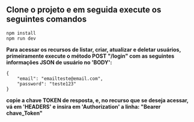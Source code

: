## Clone o projeto e em seguida execute os seguintes comandos  ##
```
npm install
npm run dev
```

**Para acessar os recursos de listar, criar, atualizar e deletar usuários, primeiramente execute o método POST "/login" com as seguintes informações JSON de usuário no 'BODY':**
```
{
    "email": "emailteste@email.com",
    "password": "teste123"
}
```
**copie a chave TOKEN de resposta, e, no recurso que se deseja acessar, vá em 'HEADERS' e insira em 'Authorization' a linha: "Bearer chave_Token"**
